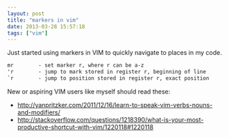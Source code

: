 ```yaml
---
layout: post
title: "markers in vim"
date: 2013-03-28 15:57:18
tags: ["vim"]
---
```


Just started using markers in VIM to quickly navigate to places in my code. 
```txt
mr        - set marker r, where r can be a-z
'r        - jump to mark stored in register r, beginning of line
`r        - jump to position stored in register r, exact position
```

New or aspiring VIM users like myself should read these:

* <http://yanpritzker.com/2011/12/16/learn-to-speak-vim-verbs-nouns-and-modifiers/>
* <http://stackoverflow.com/questions/1218390/what-is-your-most-productive-shortcut-with-vim/1220118#1220118>
